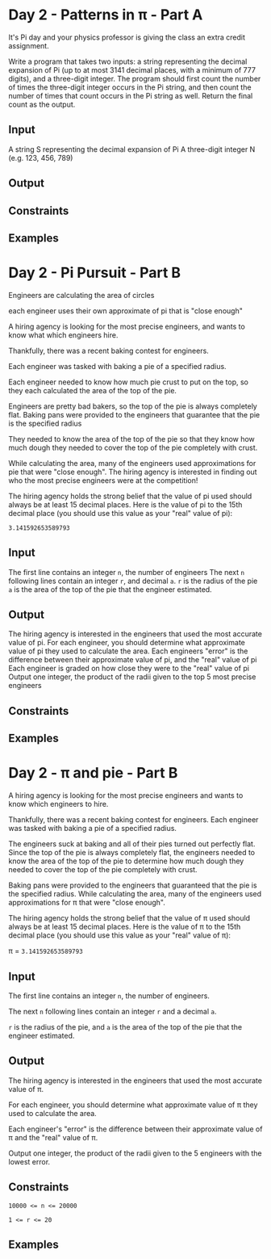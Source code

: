 # Day 2 - Patterns in π - Part A


It's Pi day and your physics professor is giving the class an extra credit
assignment.

Write a program that takes two inputs: a string representing the decimal
expansion of Pi (up to at most 3141 decimal places, with a minimum of 777 digits), and a three-digit
integer. The program should first count the number of times the three-digit
integer occurs in the Pi string, and then count the number of times that count
occurs in the Pi string as well. Return the final count as the output.

## Input
A string S representing the decimal expansion of Pi
A three-digit integer N (e.g. 123, 456, 789)

## Output

## Constraints

## Examples

# Day 2 - Pi Pursuit - Part B

Engineers are calculating the area of circles

each engineer uses their own approximate of pi that is "close enough"

A hiring agency is looking for the most precise engineers, and wants to know what which engineers hire.

Thankfully, there was a recent baking contest for engineers.

Each engineer was tasked with baking a pie of a specified radius.

Each engineer needed to know how much pie crust to put on the top, so they each calculated the area of the top of the pie.

Engineers are pretty bad bakers, so the top of the pie is always completely flat.
Baking pans were provided to the engineers that guarantee that the pie is the specified radius

They needed to know the area of the top of the pie so that they know how much
dough they needed to cover the top of the pie completely with crust.

While calculating the area, many of the engineers used approximations for pie that were "close enough".
The hiring agency is interested in finding out who the most precise engineers were at the competition!

The hiring agency holds the strong belief that the value of pi used should always be at least 15 decimal places.
Here is the value of pi to the 15th decimal place (you should use this value as your "real" value of pi):

`3.141592653589793`


## Input

The first line contains an integer `n`, the number of engineers
The next `n` following lines contain an integer `r`, and decimal `a`.
`r` is the radius of the pie
`a` is the area of the top of the pie that the engineer estimated.

## Output

The hiring agency is interested in the engineers that used the most accurate value of pi.
For each engineer, you should determine what approximate value of pi they used to calculate the area.
Each engineers "error" is the difference between their approximate value of pi, and the "real" value of pi
Each engineer is graded on how close they were to the "real" value of pi
Output one integer, the product of the radii given to the top 5 most precise engineers

## Constraints

## Examples

# Day 2 - π and pie  - Part B

A hiring agency is looking for the most precise engineers and wants to know
which engineers to hire.

Thankfully, there was a recent baking contest for engineers. Each engineer was
tasked with baking a pie of a specified radius.

The engineers suck at baking and all of their pies turned out perfectly flat.
Since the top of the pie is always completely flat, the engineers needed to
know the area of the top of the pie to determine how much dough they needed to
cover the top of the pie completely with crust.

Baking pans were provided to the engineers that guaranteed that the pie is the
specified radius. While calculating the area, many of the engineers used
approximations for π that were "close enough".

The hiring agency holds the strong belief that the value of π used should
always be at least 15 decimal places. Here is the value of π to the 15th
decimal place (you should use this value as your "real" value of π):

π = `3.141592653589793`

## Input
The first line contains an integer `n`, the number of engineers.

The next `n` following lines contain an integer `r` and a decimal `a`.

`r` is the radius of the pie, and `a` is the area of the top of the pie that the
engineer estimated.

## Output

The hiring agency is interested in the engineers that used the most accurate
value of π.

For each engineer, you should determine what approximate value of
π they used to calculate the area.

Each engineer's "error" is the difference between their approximate value of π
and the "real" value of π.

Output one integer, the product of the radii given to the 5 engineers with the
lowest error.

## Constraints
`10000 <= n <= 20000`

`1 <= r <= 20`

## Examples
